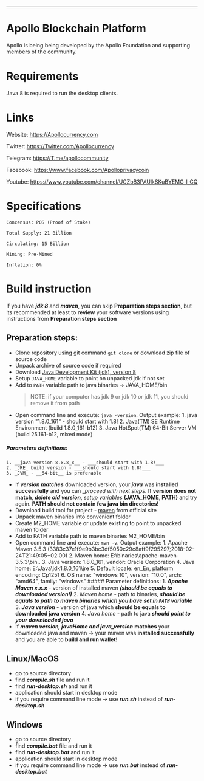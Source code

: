 ----
# Apollo Blockchain Platform #


Apollo is being being developed by the Apollo Foundation and supporting members of the community.


# Requirements #


Java 8 is required to run the desktop clients.


# Links #


Website:  https://Apollocurrency.com

Twitter:  https://Twitter.com/Apollocurrency

Telegram: https://T.me/apollocommunity

Facebook: https://www.facebook.com/Apolloprivacycoin

Youtube:  https://www.youtube.com/channel/UCZbB3PAUlkSKuBYEMG-l_CQ


# Specifications #


    Concensus: POS (Proof of Stake)
    
    Total Supply: 21 Billion
    
    Circulating: 15 Billion
    
    Mining: Pre-Mined
    
    Inflation: 0%

# Build instruction #
If you have ___jdk 8___ and ___maven___, you can skip __Preparation steps section__, but its recommended at least to __review__ your software versions
 using
instructions from
__Preparation steps section__
## Preparation steps: ##
   * Clone repository using git command `git clone` or download zip file of source code
   * Unpack archive of source code if required
   * Download [Java Development Kit (jdk), version 8](http://www.oracle.com/technetwork/java/javase/downloads/jdk8-downloads-2133151.html)
   * Setup `JAVA_HOME` variable to point on unpacked jdk if not set
   * Add to `PATH` variable path to java binaries -> JAVA_HOME/bin
     > NOTE: if your computer has jdk 9 or jdk 10 or jdk 11, you should remove it from path
   * Open command line and execute: `java -version`. Output example:
         1. java version "1.8.0_161" - should start with 1.8!
         2. Java(TM) SE Runtime Environment (build 1.8.0_161-b12)
         3. Java HotSpot(TM) 64-Bit Server VM (build 25.161-b12, mixed mode)
   ##### Parameters definitions:
    1. __java version x.x.x_x__ - ___should start with 1.8!___
    2. _JRE_ build version - ___should start with 1.8!___
    3. _JVM_ - __64-bit__ is preferable
   * If ___version matches___ downloaded version, your ___java___ was __installed successfully__ and you can __proceed with next steps_. If __version
   does not
   match__,
   ___delete old version___, _setup
    variables_ __(JAVA_HOME, PATH)__ and try again. __PATH should not contain few java bin directories!__
   * Download build tool for project - [maven](https://archive.apache.org/dist/maven/maven-3/3.5.2/binaries/) from official site
   * Unpack maven binaries into convenient folder
   * Create M2_HOME variable or update existing to point to unpacked maven folder
   * Add to PATH variable path to maven binaries M2_HOME/bin
   * Open command line and execute: `mvn -v`. Output example:
         1. Apache Maven 3.5.3 (3383c37e1f9e9b3bc3df5050c29c8aff9f295297;2018-02-24T21:49:05+02:00)
         2. Maven home: E:\binaries\apache-maven-3.5.3\bin\..
         3. Java version: 1.8.0_161, vendor: Oracle Corporation
         4. Java home: E:\Java\jdk1.8.0_161\jre
         5. Default locale: en_En, platform encoding: Cp1251
         6. OS name: "windows 10", version: "10.0", arch: "amd64", family: "windows"
    ##### Parameter definitions:
    1. ___Apache Maven x.x.x___ - version of installed maven ___(should be equals to downloaded version!)___
    2. _Maven home_ - path to binaries, ___should be equals to path to maven binaries which you have set in `PATH` variable___
    3. ___Java version___ - version of java which __should be equals to downloaded java version__
    4. _Java home_ - path to java ___should point to your downloaded java___
   * If ___maven version, javaHome and java_version___ __matches__ your downloaded java and maven -> your maven was __installed successfully__ and
   you are able to __build and run
   wallet__!

## Linux/MacOS
   * go to source directory
   * find ___compile.sh___ file and run it
   * find ___run-desktop.sh___ and run it
   * application should start in desktop mode
   * if you require command line mode -> use ___run.sh___ instead of ___run-desktop.sh___

## Windows

   * go to source directory
   * find ___compile.bat___ file and run it
   * find ___run-desktop.bat___ and run it
   * application should start in desktop mode
   * if you require command line mode -> use ___run.bat___ instead of ___run-desktop.bat___


